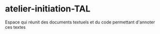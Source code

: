 # atelier-initiation-TAL
Espace qui réunit des documents textuels et du code permettant d'annoter ces textes
